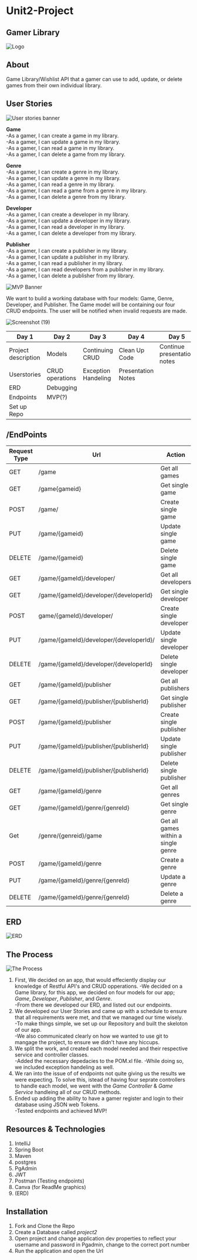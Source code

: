 # Unit2-Project

## Gamer Library
![Logo](https://user-images.githubusercontent.com/89564513/148089103-de9f071a-88a2-4a2e-88be-921b4823cfa2.png)

## About

Game Library/Wishlist API that a gamer can use to add, update, or delete games from their own individual library.

## User Stories
![User stories banner](https://user-images.githubusercontent.com/89564513/148093074-98f7b9c1-9b10-4f5f-a4d9-e65a03a82b2b.png)

**Game**<br>
  -As a gamer, I can create a game in my library.<br>
  -As a gamer, I can update a game in my library.<br>
  -As a gamer, I can read a game in my library.<br>
  -As a gamer, I can delete a game from my library.<br>

**Genre**<br>
  -As a gamer, I can create a genre in my library.<br>
  -As a gamer, I can update a genre in my library.<br>
  -As a gamer, I can read a genre in my library.<br>
  -As a gamer, I can read a game from a genre in my library.<br>
  -As a gamer, I can delete a genre from my library.<br>

**Developer**<br>
  -As a gamer, I can create a developer in my library.<br>
  -As a gamer, I can update a developer in my library.<br>
  -As a gamer, I can read a developer in my library.<br>
  -As a gamer, I can delete a developer from my library.<br>

**Publisher**<br>
  -As a gamer, I can create a publisher in my library.<br>
  -As a gamer, I can update a publisher in my library.<br>
  -As a gamer, I can read a publisher in my library.<br>
  -As a gamer, I can read developers from a publisher in my library.<br>
  -As a gamer, I can delete a publisher from my library.<br>

![MVP Banner](https://user-images.githubusercontent.com/89564513/148093144-0b0d1fb4-ac11-4f79-92fa-12e1da1d3cbe.png)<br>

We want to build a working database with four models: Game, Genre, Developer, and Publisher. The Game model will be containing our four CRUD endpoints. The user will be notified when invalid requests are made.

![Screenshot (19)](https://user-images.githubusercontent.com/89564513/148093922-3091cfc8-b01c-4122-9ef1-4cadbfea3f3a.png)

| Day 1 | Day 2 | Day 3 | Day 4 | Day 5 |
|-------|-------|-------|-------|-------|
| Project description| Models| Continuing CRUD| Clean Up Code| Continue presentation notes
 Userstories| CRUD operations| Exception Handeling| Presentation Notes
 ERD |Debugging| 
 Endpoints| MVP(?)|
 Set up Repo|
 
## /EndPoints

| Request Type | Url  | Action | Request Header | Access | Request Body|
|--------------|------|--------|----------------|--------|-------------|
|GET | /game|Get all games|None|Public| |
|GET| /game{gameid}|Get single game|None|Public| |
|POST| /game/|Create single game|None|Public| | 
|PUT| /game/{gameid}|Update single game|None|Public||
|DELETE| /game/{gameid}| Delete single game|None|Public||
|GET| /game/{gameId}/developer/|Get all developers|None|Public||
|GET| /game/{gameId}/developer/{developerId}|Get single developer|None|Public||
|POST| game/{gameId}/developer/|Create single developer|None|Public||
|PUT| /game/{gameId}/developer/{developerId}/|Update single developer|None|Public||
|DELETE| /game/{gameId}/developer/{developerId}|Delete single developer|None|Public||
|GET| /game/{gameId}/publisher|Get all publishers|None|Public||
|GET| /game/{gameId}/publisher/{publisherId}|Get single publisher|None|Public||
|POST| /game/{gameId}/publisher|Create single publisher|None|Public||
|PUT| /game/{gameId}/publisher/{publisherId}|Update single publisher|None|Public||
|DELETE| /game/{gameId}/publisher/{publisherId}|Delete single publisher|None|Public||
|GET| /game/{gameId}/genre|Get all genres|None|Public||
|GET| /game/{gameId}/genre/{genreId}|Get single genre|None|Public||
|Get| /genre/{genreid}/game|Get all games within a single genre|None|Public||
|POST| /game/{gameId}/genre|Create a genre|None|Public||
|PUT| /game/{gameId}/genre/{genreId}|Update a genre|None|Public||
|DELETE| /game/{gameId}/genre/{genreId}|Delete a genre|None|Public||

## ERD
![ERD](https://user-images.githubusercontent.com/89564513/148717801-a844bacf-f929-4000-b1b7-7c959173c417.jpeg)


## The Process
![The Process](https://user-images.githubusercontent.com/89564513/148101651-29730772-c08e-40aa-b7ac-b798a3ff510b.png)

1. First, We decided on an app, that would effeciently display our knowledge of Restful API's and CRUD opperations.
  -We decided on a Game library, for this app, we decided on four models for our app; *Game*, *Developer*, *Publisher*, and *Genre*.<br>
  -From there we developed our ERD, and listed out our endpoints. <br>
2. We developed our User Stories and came up with a schedule to ensure that all requirements were met, and that we managed our time wisely.<br>
  -To make things simple, we set up our Repository and built the skeloton of our app.<br>
  -We also communicated clearly on how we wanted to use git to mangage the project, to ensure we didn't have any hiccups.<br>
3. We split the work, and created each model needed and their respective service and controller classes.<br>
  -Added the necessary depedacies to the POM.xl file.
  -While doing so, we included exception handeling as well.<br>
4. We ran into the issue of of endpoints not quite giving us the results we were expecting. To solve this, istead of having four seprate controllers to handle each model, we went with the *Game Controller* & *Game Service* handleing all of our CRUD methods.
5. Ended up adding the ability to have a gamer register and login to their database using JSON web Tokens. <br>
  -Tested endpoints and achieved MVP! <br>
  
  
## Resources & Technologies

1. IntelliJ 
2. Spring Boot
3. Maven
4. postgres
5. PgAdmin
6. JWT
7. Postman (Testing endpoints)
8. Canva (for ReadMe graphics)
9. (ERD)

## Installation 

1. Fork and Clone the Repo
2. Create a Database called *project2*
3. Open project and change application dev properties to reflect your username and password in Pgadmin, change to the correct port number
4. Run the application and open the Url

